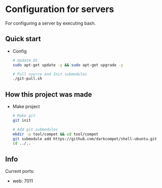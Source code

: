 # Configuration for servers

For configuring a server by executing bash.


## Quick start

- Config

	```bash
	# Update OS
	sudo apt-get update -y && sudo apt-get upgrade -y

	# Pull source and Init submodules
	./git-pull.sh
	```


## How this project was made

- Make project

	```bash
	# Make git
	git init

	# Add git submodules
	mkdir -p tool/compet && cd tool/compet
	git submodule add https://github.com/darkcompet/shell-ubuntu.git
	cd ../..
	```


## Info

Current ports:
- web: 7011

